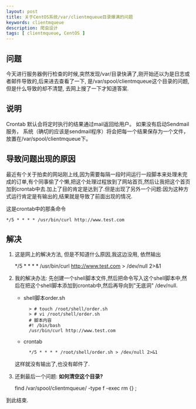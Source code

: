 ```yaml
---
layout: post
title: 关于CentOS系统/var/clientmqueue目录爆满的问题
keywords: clientmqueue
description: 爬虫设计
tags: [ clientmqueue, CentOS ]
---
```


## 问题

今天进行服务器例行检查的时候,突然发现/var/目录快满了,刚开始还以为是日志或者邮件导致的,后来进去查看了一下, 是/var/spool/clientmqueue这个目录的问题,但是什么导致的却不清楚, 去网上搜了一下才知道答案.

## 说明

Crontab 默认会将定时执行的结果通过mail返回给用户。 如果没有启动Sendmail服务， 系统（确切的应该是sendmail程序）将会把每一个结果保存为一个文件，放置在/var/spool/clientmqueue下。


## 导致问题出现的原因

最近有个关于拍卖的网站刚上线,因为需要每隔一段时间运行一段脚本来处理未完成的订单,有个同事偷了个懒,把这个处理过程放到了网站首页,然后让我把这个首页加到crontab中去.加上了目的肯定是达到了.但是出现了另外一个问题:因为这种方式运行肯定是有输出的,结果就是导致了前面出现的情况.

这是crontab中的那条命令

	*/5 * * * * /usr/bin/curl http://www.test.com

## 解决

1. 这是网上的解决方法, 但是不知道什么原因,我这边没用, 依然输出

	*/5 * * * * /usr/bin/curl http://www.test.com > /dev/null 2>&1

2. 我的解决办法: 先创建一个shell脚本文件,然后把命令写入这个shell脚本中,然后在把这个shell脚本添加到crontab中,然后再导向到"无底洞" /dev/null.

	- shell脚本order.sh

			> # touch /root/shell/order.sh
			> # vi /root/shell/order.sh
			# 脚本内容
			#! /bin/bash
			/usr/bin/curl http://www.test.com

	- crontab

			*/5 * * * * /root/shell/order.sh > /dev/null 2>&1


	这样就没有输出了,也没有邮件了.

3. 还剩最后一个问题: **如何清空这个目录?**

	find /var/spool/clientmqueue/ -type f -exec rm {} \;

到此结束.